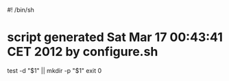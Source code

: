#! /bin/sh
# script generated Sat Mar 17 00:43:41 CET 2012 by configure.sh

test -d "$1" || mkdir -p "$1"
exit 0
